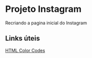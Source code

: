# Projeto Instagram
Recriando a pagina inicial do Instagram

## Links úteis
[HTML Color Codes](https://html-color-codes.info/)
